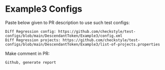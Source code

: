 # Example3 Configs
Paste below given to PR description to use such test configs:
```
Diff Regression config: https://github.com/checkstyle/test-configs/blob/main/DescendantToken/Example3/config.xml
Diff Regression projects: https://github.com/checkstyle/test-configs/blob/main/DescendantToken/Example3/list-of-projects.properties
```
Make comment in PR:
```
Github, generate report
```
